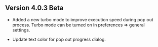 ## Version 4.0.3 Beta

* Added a new turbo mode to improve execution speed during pop out process. Turbo mode can be turned on in preferences => general settings.

* Update text color for pop out progress dialog.